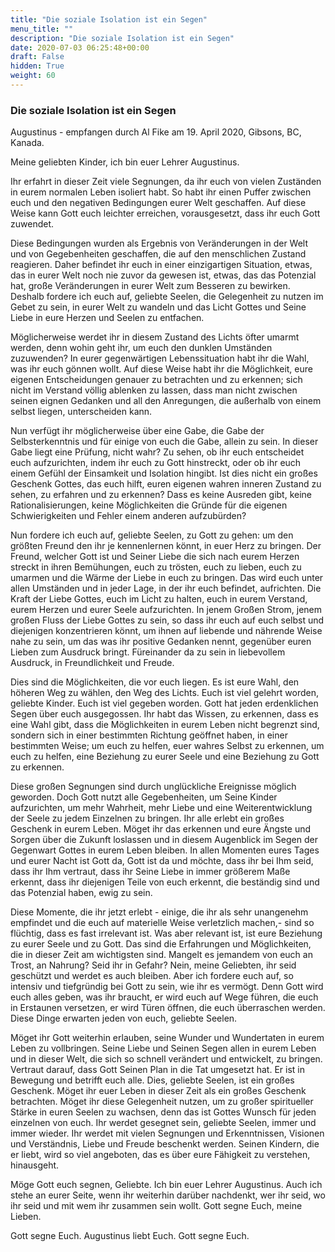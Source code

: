 ```yaml
---
title: "Die soziale Isolation ist ein Segen"
menu_title: ""
description: "Die soziale Isolation ist ein Segen"
date: 2020-07-03 06:25:48+00:00
draft: False
hidden: True
weight: 60
---
```

### Die soziale Isolation ist ein Segen

Augustinus - empfangen durch Al Fike am 19. April 2020, Gibsons, BC, Kanada.

Meine geliebten Kinder, ich bin euer Lehrer Augustinus.

Ihr erfahrt in dieser Zeit viele Segnungen, da ihr euch von vielen Zuständen in eurem normalen Leben isoliert habt. So habt ihr einen Puffer zwischen euch und den negativen Bedingungen eurer Welt geschaffen. Auf diese Weise kann Gott euch leichter erreichen, vorausgesetzt, dass ihr euch Gott zuwendet.

Diese Bedingungen wurden als Ergebnis von Veränderungen in der Welt und von Gegebenheiten geschaffen, die auf den menschlichen Zustand reagieren. Daher befindet ihr euch in einer einzigartigen Situation, etwas, das in eurer Welt noch nie zuvor da gewesen ist, etwas, das das Potenzial hat, große Veränderungen in eurer Welt zum Besseren zu bewirken. Deshalb fordere ich euch auf, geliebte Seelen, die Gelegenheit zu nutzen im Gebet zu sein, in eurer Welt zu wandeln und das Licht Gottes und Seine Liebe in eure Herzen und Seelen zu entfachen.  

Möglicherweise werdet ihr in diesem Zustand des Lichts öfter umarmt werden, denn wohin geht ihr, um euch den dunklen Umständen zuzuwenden? In eurer gegenwärtigen Lebenssituation habt ihr die Wahl, was ihr euch gönnen wollt. Auf diese Weise habt ihr die Möglichkeit, eure eigenen Entscheidungen genauer zu betrachten und zu erkennen; sich nicht im Verstand völlig ablenken zu lassen, dass man nicht zwischen seinen eignen Gedanken und all den Anregungen, die außerhalb von einem selbst liegen, unterscheiden kann.

Nun verfügt ihr möglicherweise über eine Gabe, die Gabe der Selbsterkenntnis und für einige von euch die Gabe, allein zu sein. In dieser Gabe liegt eine Prüfung, nicht wahr? Zu sehen, ob ihr euch entscheidet euch aufzurichten, indem ihr euch zu Gott hinstreckt, oder ob ihr euch einem Gefühl der Einsamkeit und Isolation hingibt. Ist dies nicht ein großes Geschenk Gottes, das euch hilft, euren eigenen wahren inneren Zustand zu sehen, zu erfahren und zu erkennen? Dass es keine Ausreden gibt, keine Rationalisierungen, keine Möglichkeiten die Gründe für die eigenen Schwierigkeiten und Fehler einem anderen aufzubürden?

Nun fordere ich euch auf, geliebte Seelen, zu Gott zu gehen: um den größten Freund den ihr je kennenlernen könnt, in euer Herz zu bringen. Der Freund, welcher Gott ist und Seiner Liebe die sich nach eurem Herzen streckt in ihren Bemühungen, euch zu trösten, euch zu lieben, euch zu umarmen und die Wärme der Liebe in euch zu bringen. Das wird euch unter allen Umständen und in jeder Lage, in der ihr euch befindet, aufrichten. Die Kraft der Liebe Gottes, euch im Licht zu halten, euch in eurem Verstand, eurem Herzen und eurer Seele aufzurichten. In jenem Großen Strom, jenem großen Fluss der Liebe Gottes zu sein, so dass ihr euch auf euch selbst und diejenigen konzentrieren könnt, um ihnen auf liebende und nährende Weise nahe zu sein, um das was ihr positive Gedanken nennt, gegenüber euren Lieben zum Ausdruck bringt. Füreinander da zu sein in liebevollem Ausdruck, in Freundlichkeit und Freude.

Dies sind die Möglichkeiten, die vor euch liegen. Es ist eure Wahl, den höheren Weg zu wählen, den Weg des Lichts. Euch ist viel gelehrt worden, geliebte Kinder. Euch ist viel gegeben worden. Gott hat jeden erdenklichen Segen über euch ausgegossen. Ihr habt das Wissen, zu erkennen, dass es eine Wahl gibt, dass die Möglichkeiten in eurem Leben nicht begrenzt sind, sondern sich in einer bestimmten Richtung geöffnet haben, in einer bestimmten Weise; um euch zu helfen, euer wahres Selbst zu erkennen, um euch zu helfen, eine Beziehung zu eurer Seele und eine Beziehung zu Gott zu erkennen.

Diese großen Segnungen sind durch unglückliche Ereignisse möglich geworden. Doch Gott nutzt alle Gegebenheiten, um Seine Kinder aufzurichten, um mehr Wahrheit, mehr Liebe und eine Weiterentwicklung der Seele zu jedem Einzelnen zu bringen. Ihr alle erlebt ein großes Geschenk in eurem Leben. Möget ihr das erkennen und eure Ängste und Sorgen über die Zukunft loslassen und in diesem Augenblick im Segen der Gegenwart Gottes in eurem Leben bleiben. In allen Momenten eures Tages und eurer Nacht ist Gott da, Gott ist da und möchte, dass ihr bei Ihm seid, dass ihr Ihm vertraut, dass ihr Seine Liebe in immer größerem Maße erkennt, dass ihr diejenigen Teile von euch erkennt, die beständig sind und das Potenzial haben, ewig zu sein.

Diese Momente, die ihr jetzt erlebt - einige, die ihr als sehr unangenehm empfindet und die euch auf materielle Weise verletzlich machen,- sind so flüchtig, dass es fast irrelevant ist. Was aber relevant ist, ist eure Beziehung zu eurer Seele und zu Gott. Das sind die Erfahrungen und Möglichkeiten, die in dieser Zeit am wichtigsten sind. Mangelt es jemandem von euch an Trost, an Nahrung? Seid ihr in Gefahr? Nein, meine Geliebten, ihr seid geschützt und werdet es auch bleiben. Aber ich fordere euch auf, so intensiv und tiefgründig bei Gott zu sein, wie ihr es vermögt. Denn Gott wird euch alles geben, was ihr braucht, er wird euch auf Wege führen, die euch in Erstaunen versetzen, er wird Türen öffnen, die euch überraschen werden. Diese Dinge erwarten jeden von euch, geliebte Seelen.

Möget ihr Gott weiterhin erlauben, seine Wunder und Wundertaten in eurem Leben zu vollbringen. Seine Liebe und Seinen Segen allen in eurem Leben und in dieser Welt, die sich so schnell verändert und entwickelt, zu bringen. Vertraut darauf, dass Gott Seinen Plan in die Tat umgesetzt hat. Er ist in Bewegung und betrifft euch alle. Dies, geliebte Seelen, ist ein großes Geschenk. Möget ihr euer Leben in dieser Zeit als ein großes Geschenk betrachten. Möget ihr diese Gelegenheit nutzen, um zu großer spiritueller Stärke in euren Seelen zu wachsen, denn das ist Gottes Wunsch für jeden einzelnen von euch. Ihr werdet gesegnet sein, geliebte Seelen, immer und immer wieder.  Ihr werdet mit vielen Segnungen und Erkenntnissen, Visionen und Verständnis, Liebe und Freude beschenkt werden. Seinen Kindern, die er liebt, wird so viel angeboten, das es über eure Fähigkeit zu verstehen, hinausgeht.  

Möge Gott euch segnen, Geliebte. Ich bin euer Lehrer Augustinus. Auch ich stehe an eurer Seite, wenn ihr weiterhin darüber nachdenkt, wer ihr seid, wo ihr seid und mit wem ihr zusammen sein wollt. Gott segne Euch, meine Lieben.

Gott segne Euch. Augustinus liebt Euch. Gott segne Euch.
